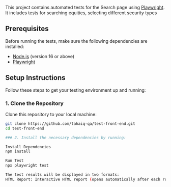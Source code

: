 

This project contains automated tests for the Search page using [Playwright](https://playwright.dev). It includes tests for searching equities, selecting different security types

## Prerequisites

Before running the tests, make sure the following dependencies are installed:

- [Node.js](https://nodejs.org) (version 16 or above)
- [Playwright](https://playwright.dev/docs/intro)

## Setup Instructions

Follow these steps to get your testing environment up and running:

### 1. Clone the Repository

Clone this repository to your local machine:

```bash
git clone https://github.com/tahaiq-qa/test-front-end.git
cd test-front-end

### 2. Install the necessary dependencies by running:

Install Dependencies 
npm install

Run Test
npx playwright test

The test results will be displayed in two formats:
HTML Report: Interactive HTML report (opens automatically after each run).
